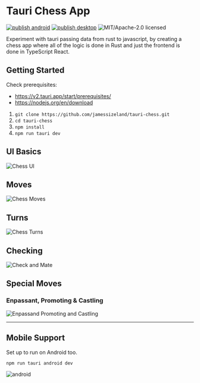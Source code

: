 # Tauri Chess App

[![publish android](https://github.com/jamessizeland/tauri-chess/actions/workflows/build-android.yml/badge.svg)](https://github.com/jamessizeland/tauri-chess/actions/workflows/build-android.yml)
[![publish desktop](https://github.com/jamessizeland/tauri-chess/actions/workflows/build.yml/badge.svg)](https://github.com/jamessizeland/tauri-chess/actions/workflows/build.yml)
![MIT/Apache-2.0 licensed](https://img.shields.io/badge/license-MIT%2FApache--2.0-blue?labelColor=1C2C2E&style=flat-square)

Experiment with tauri passing data from rust to javascript, by creating a chess app where all of the logic is done in Rust and just the frontend is done in TypeScript React.

## Getting Started

Check prerequisites:

- <https://v2.tauri.app/start/prerequisites/>
- <https://nodejs.org/en/download>

1. `git clone https://github.com/jamessizeland/tauri-chess.git`
2. `cd tauri-chess`
3. `npm install`
4. `npm run tauri dev`

## UI Basics

![Chess UI](./img/move_logic2.gif)

## Moves

![Chess Moves](./img/take_logic.gif)

## Turns

![Chess Turns](./img/turns_logic.gif)

## Checking

![Check and Mate](./img/check_mate_logic.gif)

## Special Moves

### Enpassant, Promoting & Castling

![Enpassand Promoting and Castling](./img/enpassant-promote-castle.gif)

---

## Mobile Support

Set up to run on Android too.

`npm run tauri android dev`

![android](./img/tauri-chess-android.gif)
